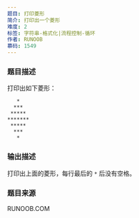 ```yaml
---
题目: 打印菱形
简介: 打印出一个菱形
难度: 2
标签: 字符串-格式化|流程控制-循环
作者: RUNOOB
慕码: 1549
---
```


### 题目描述

打印出如下菱形：

```
   *
  ***
 *****
*******
 *****
  ***
   *
```

### 输出描述

打印出上面的菱形，每行最后的 `*` 后没有空格。

### 题目来源

RUNOOB.COM
